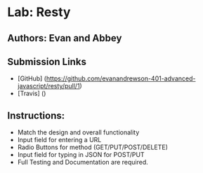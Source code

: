 # Lab: Resty
## Authors: Evan and Abbey

## Submission Links
* [GitHub] (https://github.com/evanandrewson-401-advanced-javascript/resty/pull/1)
* [Travis] ()

## Instructions: 
* Match the design and overall functionality
* Input field for entering a URL
* Radio Buttons for method (GET/PUT/POST/DELETE)
* Input field for typing in JSON for POST/PUT
* Full Testing and Documentation are required.

